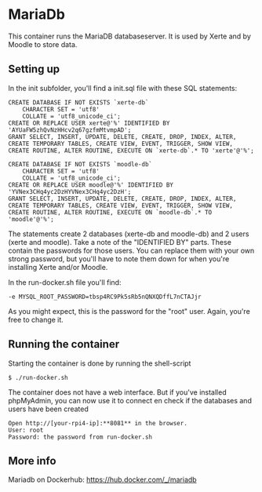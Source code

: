 # MariaDb

This container runs the MariaDB databaseserver. It is used by Xerte and by Moodle to store data.

## Setting up
In the init subfolder, you'll find a init.sql file with these SQL statements:
```
CREATE DATABASE IF NOT EXISTS `xerte-db`
	CHARACTER SET = 'utf8'
    COLLATE = 'utf8_unicode_ci';
CREATE OR REPLACE USER xerte@'%' IDENTIFIED BY 'AYUaFW5zhQvNzHHcv2q67gzfmMtvmpAD';
GRANT SELECT, INSERT, UPDATE, DELETE, CREATE, DROP, INDEX, ALTER, CREATE TEMPORARY TABLES, CREATE VIEW, EVENT, TRIGGER, SHOW VIEW, CREATE ROUTINE, ALTER ROUTINE, EXECUTE ON `xerte-db`.* TO 'xerte'@'%';    
    
CREATE DATABASE IF NOT EXISTS `moodle-db`
	CHARACTER SET = 'utf8'
    COLLATE = 'utf8_unicode_ci';    
CREATE OR REPLACE USER moodle@'%' IDENTIFIED BY 'YVNex3CHq4yc2DzHYVNex3CHq4yc2DzH';
GRANT SELECT, INSERT, UPDATE, DELETE, CREATE, DROP, INDEX, ALTER, CREATE TEMPORARY TABLES, CREATE VIEW, EVENT, TRIGGER, SHOW VIEW, CREATE ROUTINE, ALTER ROUTINE, EXECUTE ON `moodle-db`.* TO 'moodle'@'%';
```
The statements create 2 databases (xerte-db and moodle-db) and 2 users (xerte and moodle).
Take a note of the "IDENTIFIED BY" parts. These contain the passwords for those users. You can replace them with your own strong password, but you'll have to note them down for when you're installing Xerte and/or Moodle.

In the run-docker.sh file you'll find:
```
-e MYSQL_ROOT_PASSWORD=tbsp4RC9Pk5sRb5nQNXQDffL7nCTAJjr
```
As you might expect, this is the password for the "root" user. Again, you're free to change it.

## Running the container
Starting the container is done by running the shell-script

```
$ ./run-docker.sh
```
The container does not have a web interface. But if you've installed phpMyAdmin, you can now use it to connect en check if the databases and users have been created

```
Open http://[your-rpi4-ip]:**8081** in the browser.
User: root
Password: the password from run-docker.sh 
```

## More info

Mariadb on Dockerhub: https://hub.docker.com/_/mariadb
